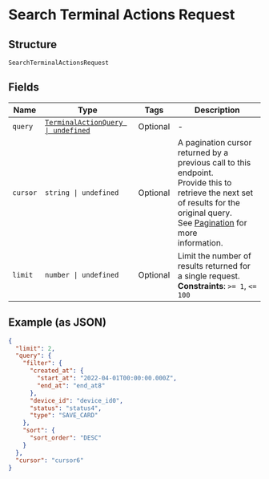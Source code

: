 
# Search Terminal Actions Request

## Structure

`SearchTerminalActionsRequest`

## Fields

| Name | Type | Tags | Description |
|  --- | --- | --- | --- |
| `query` | [`TerminalActionQuery \| undefined`](../../doc/models/terminal-action-query.md) | Optional | - |
| `cursor` | `string \| undefined` | Optional | A pagination cursor returned by a previous call to this endpoint.<br>Provide this to retrieve the next set of results for the original query.<br>See [Pagination](https://developer.squareup.com/docs/build-basics/common-api-patterns/pagination) for more<br>information. |
| `limit` | `number \| undefined` | Optional | Limit the number of results returned for a single request.<br>**Constraints**: `>= 1`, `<= 100` |

## Example (as JSON)

```json
{
  "limit": 2,
  "query": {
    "filter": {
      "created_at": {
        "start_at": "2022-04-01T00:00:00.000Z",
        "end_at": "end_at8"
      },
      "device_id": "device_id0",
      "status": "status4",
      "type": "SAVE_CARD"
    },
    "sort": {
      "sort_order": "DESC"
    }
  },
  "cursor": "cursor6"
}
```

